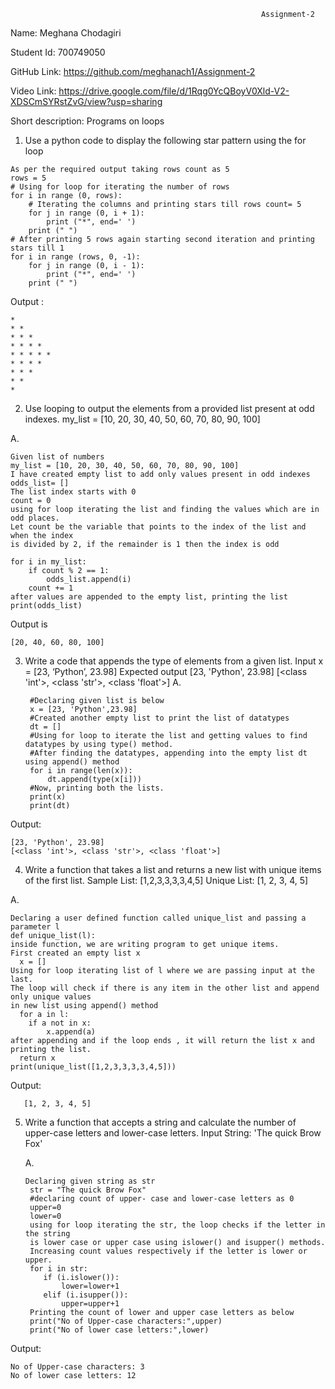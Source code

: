                                                             Assignment-2
    

Name: Meghana Chodagiri

Student Id: 700749050


GitHub Link: https://github.com/meghanach1/Assignment-2

Video Link:  https://drive.google.com/file/d/1Rqg0YcQBoyV0Xld-V2-XDSCmSYRstZvG/view?usp=sharing

Short description: Programs on loops


  1.	Use a python code to display the following star pattern using the for loop


    As per the required output taking rows count as 5
    rows = 5
    # Using for loop for iterating the number of rows 
    for i in range (0, rows):  
        # Iterating the columns and printing stars till rows count= 5
        for j in range (0, i + 1):  
            print ("*", end=' ')  
        print (" ")  
    # After printing 5 rows again starting second iteration and printing stars till 1
    for i in range (rows, 0, -1):  
        for j in range (0, i - 1):  
            print ("*", end=' ')  
        print (" ")  

 

 Output :
 
    *
    * *
    * * *
    * * * *
    * * * * *
    * * * *
    * * *
    * *
    *

2. Use looping to output the elements from a provided list present at odd indexes.
my_list = [10, 20, 30, 40, 50, 60, 70, 80, 90, 100]


A.

    Given list of numbers
    my_list = [10, 20, 30, 40, 50, 60, 70, 80, 90, 100]
    I have created empty list to add only values present in odd indexes
    odds_list= []
    The list index starts with 0
    count = 0
    using for loop iterating the list and finding the values which are in odd places. 
    Let count be the variable that points to the index of the list and when the index 
    is divided by 2, if the remainder is 1 then the index is odd

    for i in my_list:
        if count % 2 == 1:
            odds_list.append(i)
        count += 1
    after values are appended to the empty list, printing the list
    print(odds_list)

Output is 

    [20, 40, 60, 80, 100]

3. Write a code that appends the type of elements from a given list.
Input
x = [23, ‘Python’, 23.98]
Expected output
[23, 'Python', 23.98]
[<class 'int'>, <class 'str'>, <class 'float'>]
A.

        #Declaring given list is below
        x = [23, 'Python',23.98]
        #Created another empty list to print the list of datatypes
        dt = []
        #Using for loop to iterate the list and getting values to find datatypes by using type() method.
        #After finding the datatypes, appending into the empty list dt using append() method
        for i in range(len(x)):
            dt.append(type(x[i]))
        #Now, printing both the lists.
        print(x)
        print(dt)


Output:
    
    [23, 'Python', 23.98]
    [<class 'int'>, <class 'str'>, <class 'float'>]

4. Write a function that takes a list and returns a new list with unique items of the first list.
Sample List: [1,2,3,3,3,3,4,5]
Unique List: [1, 2, 3, 4, 5]

A.

    Declaring a user defined function called unique_list and passing a parameter l
    def unique_list(l):
    inside function, we are writing program to get unique items.
    First created an empty list x
      x = []
    Using for loop iterating list of l where we are passing input at the last.
    The loop will check if there is any item in the other list and append only unique values
    in new list using append() method
      for a in l:
        if a not in x:
            x.append(a)
    after appending and if the loop ends , it will return the list x and printing the list.
      return x
    print(unique_list([1,2,3,3,3,3,4,5]))


Output:
       
       [1, 2, 3, 4, 5]

5. Write a function that accepts a string and calculate the number of upper-case letters and lower-case
letters.
Input String: 'The quick Brow Fox'

    A.
    
       Declaring given string as str
        str = "The quick Brow Fox"
        #declaring count of upper- case and lower-case letters as 0
        upper=0
        lower=0
        using for loop iterating the str, the loop checks if the letter in the string 
        is lower case or upper case using islower() and isupper() methods. 
        Increasing count values respectively if the letter is lower or upper.
        for i in str:
           if (i.islower()):
               lower=lower+1
           elif (i.isupper()):
               upper=upper+1
        Printing the count of lower and upper case letters as below
        print("No of Upper-case characters:",upper)        
        print("No of lower case letters:",lower)

 
Output:

    No of Upper-case characters: 3
    No of lower case letters: 12

